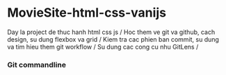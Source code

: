 # MovieSite-html-css-vanijs

Day la project de thuc hanh html css js /
Hoc them ve git va github, cach design, su dung flexbox va grid /
Kiem tra cac phien ban commit, su dung va tim hieu them git workflow /
Su dung cac cong cu nhu GitLens /

### Git commandline
